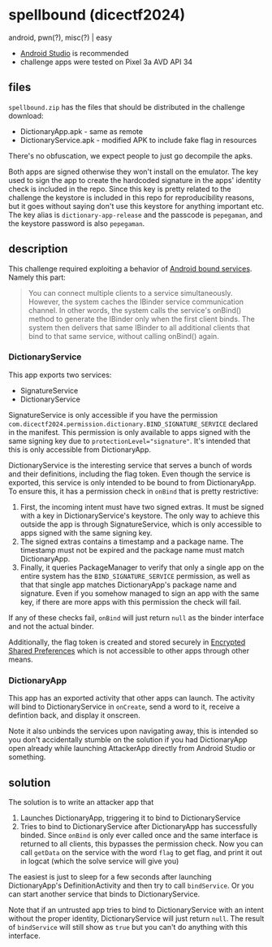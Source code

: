 # spellbound (dicectf2024)

android, pwn(?), misc(?) | easy

* [Android Studio](https://developer.android.com/studio) is recommended
* challenge apps were tested on Pixel 3a AVD API 34

## files

`spellbound.zip` has the files that should be distributed in the challenge download:
* DictionaryApp.apk - same as remote
* DictionaryService.apk - modified APK to include fake flag in resources

There's no obfuscation, we expect people to just go decompile the apks.

Both apps are signed otherwise they won't install on the emulator. The key used to sign the app to create the hardcoded signature in the apps' identity check is included in the repo. Since this key is pretty related to the challenge the keystore is included in this repo for reproducibility reasons,
but it goes without saying don't use this keystore for anything important etc. The key alias is `dictionary-app-release` and the passcode is `pepegaman`, and the keystore password is also `pepegaman`.

## description

This challenge required exploiting a behavior of [Android bound services](https://developer.android.com/develop/background-work/services/bound-services). Namely this part:
> You can connect multiple clients to a service simultaneously. However, the system caches the IBinder service communication channel. In other words, the system calls the service's onBind() method to generate the IBinder only when the first client binds. The system then delivers that same IBinder to all additional clients that bind to that same service, without calling onBind() again.

### DictionaryService
This app exports two services:
* SignatureService
* DictionaryService

SignatureService is only accessible if you have the permission `com.dicectf2024.permission.dictionary.BIND_SIGNATURE_SERVICE` declared in the manifest. This permission is only available to apps signed with the same signing key due to `protectionLevel="signature"`. It's intended that this is only accessible from DictionaryApp.

DictionaryService is the interesting service that serves a bunch of words and their definitions, including the flag token. Even though the service is exported, this service is only intended to be bound to from DictionaryApp. To ensure this, it has a permission check in `onBind` that is pretty restrictive:
1. First, the incoming intent must have two signed extras. It must be signed with a key in DictionaryService's keystore. The only way to achieve this outside the app is through SignatureService, which is only accessible to apps signed with the same signing key.
2. The signed extras contains a timestamp and a package name. The timestamp must not be expired and the package name must match DictionaryApp.
3. Finally, it queries PackageManager to verify that only a single app on the entire system has the `BIND_SIGNATURE_SERVICE` permission, as well as that that single app matches DictionaryApp's package name and signature. Even if you somehow managed to sign an app with the same key, if there are more apps with this permission the check will fail.

If any of these checks fail, `onBind` will just return `null` as the binder interface and not the actual binder.

Additionally, the flag token is created and stored securely in [Encrypted Shared Preferences](https://developer.android.com/reference/androidx/security/crypto/EncryptedSharedPreferences#) which is not accessible to other apps through other means.

### DictionaryApp
This app has an exported activity that other apps can launch. The activity will bind to DictionaryService in `onCreate`, send a word to it, receive a defintion back, and display it onscreen.

Note it also unbinds the services upon navigating away, this is intended so you don't accidentally stumble on the solution if you had DictionaryApp open already while launching AttackerApp directly from Android Studio or something.

## solution

The solution is to write an attacker app that
1. Launches DictionaryApp, triggering it to bind to DictionaryService
2. Tries to bind to DictionaryService after DictionaryApp has successfully binded. Since `onBind` is only ever called once and the same interface is returned to all clients, this bypasses the permission check. Now you can call `getData` on the service with the word `flag` to get flag, and print it out in logcat (which the solve service will give you)

The easiest is just to sleep for a few seconds after launching DictionaryApp's DefinitionActivity and then try to call `bindService`. Or you can start another service that binds to DictionaryService.

Note that if an untrusted app tries to bind to DictionaryService with an intent without the proper identity, DictionaryService will just return `null`. The result of `bindService` will still show as `true` but you can't do anything with this interface.